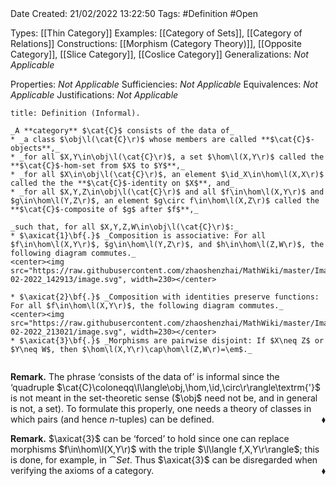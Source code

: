<br />
<br />

Date Created: 21/02/2022 13:22:50
Tags: #Definition #Open 

Types: [[Thin Category]]
Examples: [[Category of Sets]], [[Category of Relations]]
Constructions: [[Morphism (Category Theory)]], [[Opposite Category]], [[Slice Category]], [[Coslice Category]]
Generalizations: _Not Applicable_

Properties: _Not Applicable_
Sufficiencies: _Not Applicable_
Equivalences: _Not Applicable_
Justifications: _Not Applicable_

``` ad-Definition
title: Definition (Informal).

_A **category** $\cat{C}$ consists of the data of_
* _a class $\obj\l(\cat{C}\r)$ whose members are called **$\cat{C}$-objects**,_
* _for all $X,Y\in\obj\l(\cat{C}\r)$, a set $\hom\l(X,Y\r)$ called the **$\cat{C}$-hom-set from $X$ to $Y$**,_
* _for all $X\in\obj\l(\cat{C}\r)$, an element $\id_X\in\hom\l(X,X\r)$ called the the **$\cat{C}$-identity on $X$**, and_
* _for all $X,Y,Z\in\obj\l(\cat{C}\r)$ and all $f\in\hom\l(X,Y\r)$ and $g\in\hom\l(Y,Z\r)$, an element $g\circ f\in\hom\l(X,Z\r)$ called the **$\cat{C}$-composite of $g$ after $f$**,_

_such that, for all $X,Y,Z,W\in\obj\l(\cat{C}\r)$:_
* $\axicat{1}\bf{.}$ _Composition is associative: For all $f\in\hom\l(X,Y\r)$, $g\in\hom\l(Y,Z\r)$, and $h\in\hom\l(Z,W\r)$, the following diagram commutes._
<center><img src="https://raw.githubusercontent.com/zhaoshenzhai/MathWiki/master/Images/21-02-2022_142913/image.svg", width=230></center>

* $\axicat{2}\bf{.}$ _Composition with identities preserve functions: For all $f\in\hom\l(X,Y\r)$, the following diagram commutes._
<center><img src="https://raw.githubusercontent.com/zhaoshenzhai/MathWiki/master/Images/09-02-2022_213021/image.svg", width=230></center>
* $\axicat{3}\bf{.}$ _Morphisms are pairwise disjoint: If $X\neq Z$ or $Y\neq W$, then $\hom\l(X,Y\r)\cap\hom\l(Z,W\r)=\em$._


```

**Remark.** The phrase $\textrm{`}$consists of the data of$\textrm{'}$ is informal since the $\textrm{`}$quadruple $\cat{C}\coloneqq\l\langle\obj,\hom,\id,\circ\r\rangle\textrm{'}$ is not meant in the set-theoretic sense ($\obj$ need not be, and in general is not, a set). To formulate this properly, one needs a theory of classes in which pairs (and hence $n$-tuples) can be defined.<span style="float:right;">$\blacklozenge$</span>

**Remark.** $\axicat{3}$ can be $\textrm{`}$forced$\textrm{'}$ to hold since one can replace morphisms $f\in\hom\l(X,Y\r)$ with the triple $\l\langle f,X,Y\r\rangle$; this is done, for example, in $\cat{Set}$. Thus $\axicat{3}$ can be disregarded when verifying the axioms of a category.<span style="float:right;">$\blacklozenge$</span>
